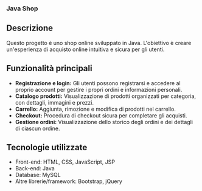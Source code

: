 ### Java Shop

## Descrizione

Questo progetto è uno shop online sviluppato in Java. L'obiettivo è creare un'esperienza di acquisto online intuitiva e sicura per gli utenti.

## Funzionalità principali

- **Registrazione e login:** Gli utenti possono registrarsi e accedere al proprio account per gestire i propri ordini e informazioni personali.
- **Catalogo prodotti:** Visualizzazione di prodotti organizzati per categoria, con dettagli, immagini e prezzi.
- **Carrello:** Aggiunta, rimozione e modifica di prodotti nel carrello.
- **Checkout:** Procedura di checkout sicura per completare gli acquisti.
- **Gestione ordini:** Visualizzazione dello storico degli ordini e dei dettagli di ciascun ordine.

## Tecnologie utilizzate

- Front-end:  HTML, CSS, JavaScript, JSP
- Back-end: Java
- Database: MySQL
- Altre librerie/framework: Bootstrap, jQuery
